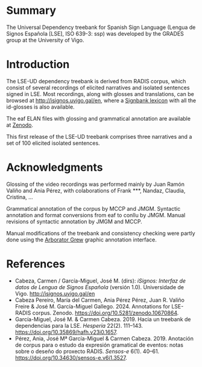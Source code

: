 # Summary
The Universal Dependency treebank for Spanish Sign Language (Lengua de Signos Española [LSE], ISO 639-3: ssp) was developed by the GRADES group at the University of Vigo.
# Introduction
The LSE-UD dependency treebank is derived from RADIS corpus, which consist of several recordings of elicited narratives and isolated sentences signed in LSE. Most recordings, along with glosses and translations, can be browsed at http://isignos.uvigo.gal/en, where  a [Signbank lexicon](http://isignos.uvigo.gal/es/lexico) with all the id-glosses is also available.

The eaf ELAN files with glossing and grammatical annotation are available at [Zenodo](https://doi.org/10.5281/zenodo.10670864).

This first release of the LSE-UD treebank comprises three narratives and a set of 100 elicited isolated sentences.

# Acknowledgments
Glossing of the video recordings was performed mainly by Juan Ramón Valiño and Ania Pérez, with colaborations of Frank ***, Nandaz, Claudia, Cristina, ...

Grammatical annotation of the corpus by MCCP and JMGM. Syntactic annotation and format conversions from eaf to conllu by JMGM. Manual revisions of syntactic annotation by JMGM and MCCP.

Manual modifications of the treebank and consistency checking were partly done using the [Arborator Grew](https://arboratorgrew.elizia.net) graphic annotation interface.
# References
* Cabeza, Carmen / García-Miguel, José M. (dirs): _iSignos: Interfaz de datos de Lengua de Signos Española_ (versión 1.0). Universidade de Vigo. <http://isignos.uvigo.gal/en>
* Cabeza Pereiro, María del Carmen, Ania Pérez Pérez, Juan R. Valiño Freire & José M. García-Miguel Gallego. 2024. Annotations for LSE-RADIS corpus. Zenodo. https://doi.org/10.5281/zenodo.10670864.
* García-Miguel, José M. & Carmen Cabeza. 2019. Hacia un treebank de dependencias para la LSE. _Hesperia_ 22(2). 111–143. https://doi.org/10.35869/hafh.v23i0.1657.
* Pérez, Ania, José Mª García-Miguel & Carmen Cabeza. 2019. Anotación de corpus para o estudo da expresión gramatical de eventos: notas sobre o deseño do proxecto RADIS. _Sensos-e_ 6(1). 40–61. https://doi.org/10.34630/sensos-e.v6i1.3527.

